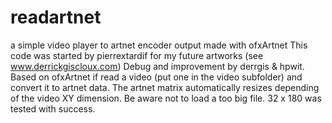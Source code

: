 # readartnet
a simple video player to artnet encoder output made with ofxArtnet 
This code was started by pierrextardif for my future artworks (see www.derrickgiscloux.com)
Debug and improvement by derrgis & hpwit.
Based on ofxArtnet if read a video (put one in the video subfolder) and convert it to artnet data.
The artnet matrix automatically resizes depending of the video XY dimension.
Be aware not to load a too big file. 32 x 180 was tested with success.

